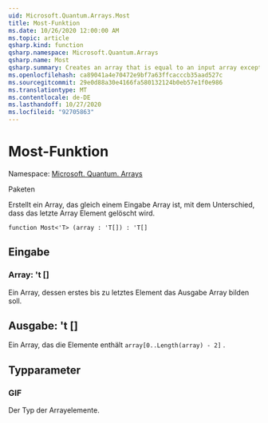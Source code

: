 ```yaml
---
uid: Microsoft.Quantum.Arrays.Most
title: Most-Funktion
ms.date: 10/26/2020 12:00:00 AM
ms.topic: article
qsharp.kind: function
qsharp.namespace: Microsoft.Quantum.Arrays
qsharp.name: Most
qsharp.summary: Creates an array that is equal to an input array except that the last array element is dropped.
ms.openlocfilehash: ca89041a4e70472e9bf7a63ffcacccb35aad527c
ms.sourcegitcommit: 29e0d88a30e4166fa580132124b0eb57e1f0e986
ms.translationtype: MT
ms.contentlocale: de-DE
ms.lasthandoff: 10/27/2020
ms.locfileid: "92705863"
---
```

# <a name="most-function"></a>Most-Funktion

Namespace: [Microsoft. Quantum. Arrays](xref:Microsoft.Quantum.Arrays)

Paketen [](https://nuget.org/packages/)


Erstellt ein Array, das gleich einem Eingabe Array ist, mit dem Unterschied, dass das letzte Array Element gelöscht wird.

```qsharp
function Most<'T> (array : 'T[]) : 'T[]
```


## <a name="input"></a>Eingabe

### <a name="array--t"></a>Array: 't []

Ein Array, dessen erstes bis zu letztes Element das Ausgabe Array bilden soll.



## <a name="output--t"></a>Ausgabe: 't []

Ein Array, das die Elemente enthält `array[0..Length(array) - 2]` .

## <a name="type-parameters"></a>Typparameter

### <a name="t"></a>GIF

Der Typ der Arrayelemente.